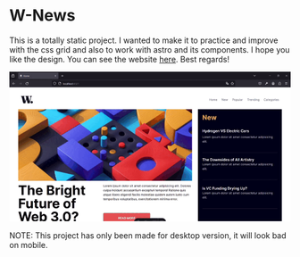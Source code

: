 # W-News

This is a totally static project. I wanted to make it to practice and improve with the css grid and also to work with astro and its components. I hope you like the design. You can see the website [here](https://news-homepage-jade-ten.vercel.app/). Best regards!

![Screen](public/assets/images/home-news.gif)

NOTE: This project has only been made for desktop version, it will look bad on mobile.
